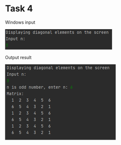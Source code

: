 Task 4
====================

Windows input 

![](https://github.com/DzmitrySiarheyeu/Epam/blob/main/Second-chapter-of-the-course/Tasks.%20Array%20of%20arrays/Task%204/img/1.PNG)

Output result

![](https://github.com/DzmitrySiarheyeu/Epam/blob/main/Second-chapter-of-the-course/Tasks.%20Array%20of%20arrays/Task%204/img/2.PNG)
